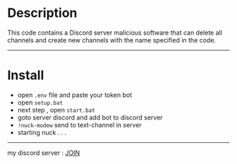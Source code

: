 # Description
This code contains a Discord server malicious software that can delete all channels and create new channels with the name specified in the code.
_________________________________________
# Install
- open `.env` file and paste your token bot
- open `setup.bat`
- next step , open `start.bat`
- goto server discord and add bot to discord server
- `!nuck-modew` send to text-channel in server
- starting nuck . . .
_________________________________________
my discord server : [JOIN](https://discord.gg/tckXBhv3Rw)
